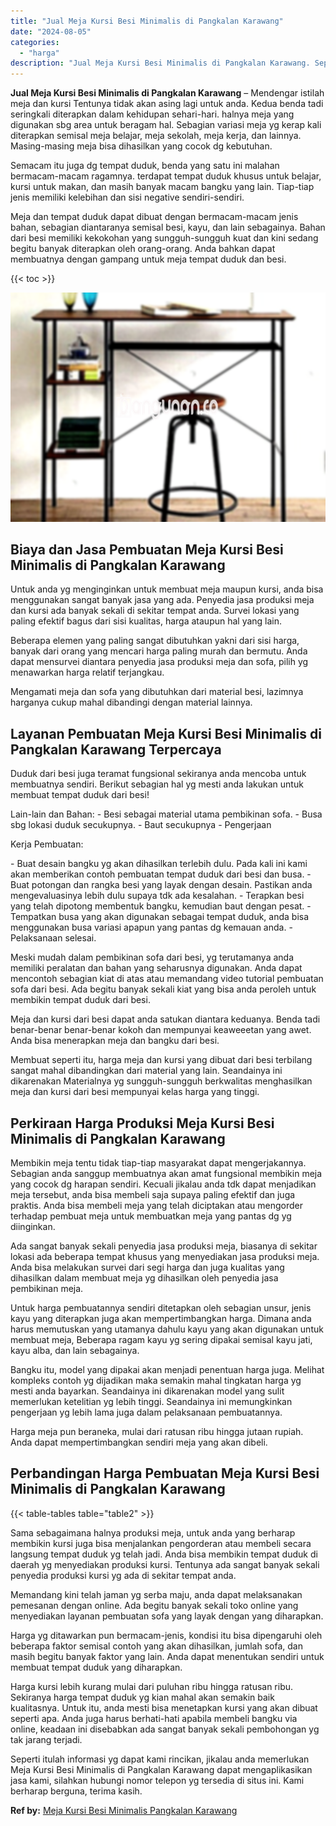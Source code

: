 ```yaml
---
title: "Jual Meja Kursi Besi Minimalis di Pangkalan Karawang"
date: "2024-08-05"
categories: 
  - "harga"
description: "Jual Meja Kursi Besi Minimalis di Pangkalan Karawang. Seperti itulah informasi yg dapat kami rincikan, jikalau anda memerlukan Meja Kursi Besi Minimalis di P..."
---
```


**Jual Meja Kursi Besi Minimalis di Pangkalan Karawang** – Mendengar istilah meja dan kursi Tentunya tidak akan asing lagi untuk anda. Kedua benda tadi seringkali diterapkan dalam kehidupan sehari-hari. halnya meja yang digunakan sbg area untuk beragam hal. Sebagian variasi meja yg kerap kali diterapkan semisal meja belajar, meja sekolah, meja kerja, dan lainnya. Masing-masing meja bisa dihasilkan yang cocok dg kebutuhan.

Semacam itu juga dg tempat duduk, benda yang satu ini malahan bermacam-macam ragamnya. terdapat tempat duduk khusus untuk belajar, kursi untuk makan, dan masih banyak macam bangku yang lain. Tiap-tiap jenis memiliki kelebihan dan sisi negative sendiri-sendiri.

Meja dan tempat duduk dapat dibuat dengan bermacam-macam jenis bahan, sebagian diantaranya semisal besi, kayu, dan lain sebagainya. Bahan dari besi memiliki kekokohan yang sungguh-sungguh kuat dan kini sedang begitu banyak diterapkan oleh orang-orang. Anda bahkan dapat membuatnya dengan gampang untuk meja tempat duduk dan besi.

{{< toc >}}

![Jual Meja Kursi Besi Minimalis di Pangkalan Karawang](/images/jual-meja-besi-murah24.png)

## Biaya dan Jasa Pembuatan Meja Kursi Besi Minimalis di Pangkalan Karawang

Untuk anda yg menginginkan untuk membuat meja maupun kursi, anda bisa menggunakan sangat banyak jasa yang ada. Penyedia jasa produksi meja dan kursi ada banyak sekali di sekitar tempat anda. Survei lokasi yang paling efektif bagus dari sisi kualitas, harga ataupun hal yang lain.

Beberapa elemen yang paling sangat dibutuhkan yakni dari sisi harga, banyak dari orang yang mencari harga paling murah dan bermutu. Anda dapat mensurvei diantara penyedia jasa produksi meja dan sofa, pilih yg menawarkan harga relatif terjangkau.

Mengamati meja dan sofa yang dibutuhkan dari material besi, lazimnya harganya cukup mahal dibandingi dengan material lainnya.

## Layanan Pembuatan Meja Kursi Besi Minimalis di Pangkalan Karawang Terpercaya

Duduk dari besi juga teramat fungsional sekiranya anda mencoba untuk membuatnya sendiri. Berikut sebagian hal yg mesti anda lakukan untuk membuat tempat duduk dari besi!

Lain-lain dan Bahan: - Besi sebagai material utama pembikinan sofa. - Busa sbg lokasi duduk secukupnya. - Baut secukupnya - Pengerjaan

Kerja Pembuatan:

\- Buat desain bangku yg akan dihasilkan terlebih dulu. Pada kali ini kami akan memberikan contoh pembuatan tempat duduk dari besi dan busa. - Buat potongan dan rangka besi yang layak dengan desain. Pastikan anda mengevaluasinya lebih dulu supaya tdk ada kesalahan. - Terapkan besi yang telah dipotong membentuk bangku, kemudian baut dengan pesat. - Tempatkan busa yang akan digunakan sebagai tempat duduk, anda bisa menggunakan busa variasi apapun yang pantas dg kemauan anda. - Pelaksanaan selesai.

Meski mudah dalam pembikinan sofa dari besi, yg terutamanya anda memiliki peralatan dan bahan yang seharusnya digunakan. Anda dapat mencontoh sebagian kiat di atas atau memandang video tutorial pembuatan sofa dari besi. Ada begitu banyak sekali kiat yang bisa anda peroleh untuk membikin tempat duduk dari besi.

Meja dan kursi dari besi dapat anda satukan diantara keduanya. Benda tadi benar-benar benar-benar kokoh dan mempunyai keaweeetan yang awet. Anda bisa menerapkan meja dan bangku dari besi.

Membuat seperti itu, harga meja dan kursi yang dibuat dari besi terbilang sangat mahal dibandingkan dari material yang lain. Seandainya ini dikarenakan Materialnya yg sungguh-sungguh berkwalitas menghasilkan meja dan kursi dari besi mempunyai kelas harga yang tinggi.

## Perkiraan Harga Produksi Meja Kursi Besi Minimalis di Pangkalan Karawang

Membikin meja tentu tidak tiap-tiap masyarakat dapat mengerjakannya. Sebagian anda sanggup membuatnya akan amat fungsional membikin meja yang cocok dg harapan sendiri. Kecuali jikalau anda tdk dapat menjadikan meja tersebut, anda bisa membeli saja supaya paling efektif dan juga praktis. Anda bisa membeli meja yang telah diciptakan atau mengorder terhadap pembuat meja untuk membuatkan meja yang pantas dg yg diinginkan.

Ada sangat banyak sekali penyedia jasa produksi meja, biasanya di sekitar lokasi ada beberapa tempat khusus yang menyediakan jasa produksi meja. Anda bisa melakukan survei dari segi harga dan juga kualitas yang dihasilkan dalam membuat meja yg dihasilkan oleh penyedia jasa pembikinan meja.

Untuk harga pembuatannya sendiri ditetapkan oleh sebagian unsur, jenis kayu yang diterapkan juga akan mempertimbangkan harga. Dimana anda harus memutuskan yang utamanya dahulu kayu yang akan digunakan untuk membuat meja, Beberapa ragam kayu yg sering dipakai semisal kayu jati, kayu alba, dan lain sebagainya.

Bangku itu, model yang dipakai akan menjadi penentuan harga juga. Melihat kompleks contoh yg dijadikan maka semakin mahal tingkatan harga yg mesti anda bayarkan. Seandainya ini dikarenakan model yang sulit memerlukan ketelitian yg lebih tinggi. Seandainya ini memungkinkan pengerjaan yg lebih lama juga dalam pelaksanaan pembuatannya.

Harga meja pun beraneka, mulai dari ratusan ribu hingga jutaan rupiah. Anda dapat mempertimbangkan sendiri meja yang akan dibeli.

## Perbandingan Harga Pembuatan Meja Kursi Besi Minimalis di Pangkalan Karawang

{{< table-tables table="table2" >}}

Sama sebagaimana halnya produksi meja, untuk anda yang berharap membikin kursi juga bisa menjalankan pengorderan atau membeli secara langsung tempat duduk yg telah jadi. Anda bisa membikin tempat duduk di daerah yg menyediakan produksi kursi. Tentunya ada sangat banyak sekali penyedia produksi kursi yg ada di sekitar tempat anda.

Memandang kini telah jaman yg serba maju, anda dapat melaksanakan pemesanan dengan online. Ada begitu banyak sekali toko online yang menyediakan layanan pembuatan sofa yang layak dengan yang diharapkan.

Harga yg ditawarkan pun bermacam-jenis, kondisi itu bisa dipengaruhi oleh beberapa faktor semisal contoh yang akan dihasilkan, jumlah sofa, dan masih begitu banyak faktor yang lain. Anda dapat menentukan sendiri untuk membuat tempat duduk yang diharapkan.

Harga kursi lebih kurang mulai dari puluhan ribu hingga ratusan ribu. Sekiranya harga tempat duduk yg kian mahal akan semakin baik kualitasnya. Untuk itu, anda mesti bisa menetapkan kursi yang akan dibuat seperti apa. Anda juga harus berhati-hati apabila membeli bangku via online, keadaan ini disebabkan ada sangat banyak sekali pembohongan yg tak jarang terjadi.

Seperti itulah informasi yg dapat kami rincikan, jikalau anda memerlukan Meja Kursi Besi Minimalis di Pangkalan Karawang dapat mengaplikasikan jasa kami, silahkan hubungi nomor telepon yg tersedia di situs ini. Kami berharap berguna, terima kasih.

**Ref by:** [Meja Kursi Besi Minimalis Pangkalan Karawang](https://id.wikipedia.org/wiki/Meja)
